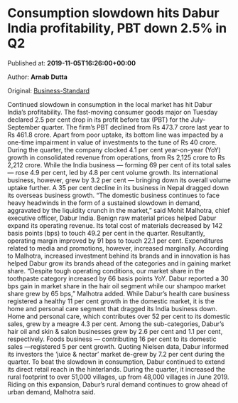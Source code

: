 
# Consumption slowdown hits Dabur India profitability, PBT down 2.5% in Q2

Published at: **2019-11-05T16:26:00+00:00**

Author: **Arnab Dutta**

Original: [Business-Standard](https://www.business-standard.com/article/companies/consumption-slowdown-hits-dabur-india-profitability-pbt-down-2-5-in-q2-119110501770_1.html)

Continued slowdown in consumption in the local market has hit Dabur India’s profitability. The fast-moving consumer goods major on Tuesday declared 2.5 per cent drop in its profit before tax (PBT) for the July-September quarter. The firm’s PBT declined from Rs 473.7 crore last year to Rs 461.8 crore. Apart from poor uptake, its bottom line was impacted by a one-time impairment in value of investments to the tune of Rs 40 crore.
During the quarter, the company clocked 4.1 per cent year-on-year (YoY) growth in consolidated revenue from operations, from Rs 2,125 crore to Rs 2,212 crore. While the India business — forming 69 per cent of its total sales — rose 4.9 per cent, led by 4.8 per cent volume growth. Its international business, however, grew by 3.2 per cent — bringing down its overall volume uptake further. A 35 per cent decline in its business in Nepal dragged down its overseas business growth. “The domestic business continues to face heavy headwinds in the form of a sustained slowdown in demand, aggravated by the liquidity crunch in the market,” said Mohit Malhotra, chief executive officer, Dabur India.
Benign raw material prices helped Dabur expand its operating revenue. Its total cost of materials decreased by 142 basis points (bps) to touch 49.2 per cent in the quarter. Resultantly, operating margin improved by 91 bps to touch 22.1 per cent. Expenditures related to media and promotions, however, increased marginally.
According to Malhotra, increased investment behind its brands and in innovation is has helped Dabur grow its brands ahead of the categories and in gaining market share. “Despite tough operating conditions, our market share in the toothpaste category increased by 66 basis points YoY. Dabur reported a 30 bps gain in market share in the hair oil segment while our shampoo market share grew by 65 bps,” Malhotra added.
While Dabur’s health care business registered a healthy 11 per cent growth in the domestic market, it is the home and personal care segment that dragged its India business down. Home and personal care, which contributes over 52 per cent to its domestic sales, grew by a meagre 4.3 per cent. Among the sub-categories, Dabur’s hair oil and skin & salon businesses grew by 2.6 per cent and 1.1 per cent, respectively.
Foods business — contributing 16 per cent to its domestic sales —registered 5 per cent growth. Quoting Nielsen data, Dabur informed its investors the ‘juice & nectar’ market de-grew by 7.2 per cent during the quarter.
To beat the slowdown in consumption, Dabur continued to extend its direct retail reach in the hinterlands. During the quarter, it increased the rural footprint to over 51,000 villages, up from 48,000 villages in June 2019. Riding on this expansion, Dabur’s rural demand continues to grow ahead of urban demand, Malhotra said.
